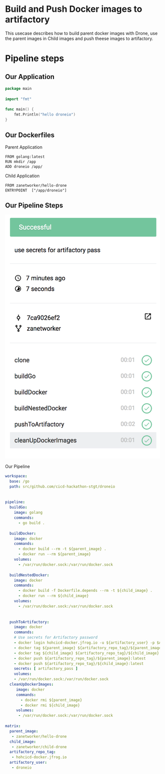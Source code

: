 # Build and Push Docker images to artifactory

This usecase describes how to build parent docker images with Drone, use the parent images in Child images and push theese images to artifactory.


# Pipeline steps 


## Our Application

```go
package main

import "fmt"

func main() {
	fmt.Println("hello droneio")
}
```

## Our Dockerfiles 

Parent Application 

```
FROM golang:latest 
RUN mkdir /app 
ADD droneio /app/ 
```

Child Application

```
FROM zanetworker/hello-drone
ENTRYPOINT  ["/app/droneio"]
```


## Our Pipeline Steps 

![Pipeline](2018-03-10-18-05-05.png)

Our Pipeline 

```yaml
workspace:
  base: /go
  path: src/github.com/cicd-hackathon-stgt/droneio


pipeline: 
  buildGo: 
    image: golang 
    commands:
      - go build . 

  buildDocker:
    image: docker
    commands: 
      - docker build --rm -t ${parent_image} .
      - docker run --rm ${parent_image}
    volumes: 
      - /var/run/docker.sock:/var/run/docker.sock

  buildNestedDocker:
    image: docker
    commands:
      - docker build -f Dockerfile.depends --rm -t ${child_image} .
      - docker run --rm ${child_image}
    volumes: 
      - /var/run/docker.sock:/var/run/docker.sock 


  pushToArtifactory: 
    image: docker 
    commands:  
	# Use secrets for Artifactory password
    - docker login hohcicd-docker.jfrog.io -u ${artifactory_user} -p $ARTIFACTORY_PASS
    - docker tag ${parent_image} ${artifactory_repo_tag}/${parent_image}:latest
    - docker tag ${child_image} ${artifactory_repo_tag}/${child_image}:latest
    - docker push ${artifactory_repo_tag}/${parent_image}:latest
    - docker push ${artifactory_repo_tag}/${child_image}:latest
    secrets: [ artifactory_pass ]
    volumes: 
    - /var/run/docker.sock:/var/run/docker.sock 
  cleanUpDockerImages: 
     image: docker 
     commands: 
       - docker rmi ${parent_image} 
       - docker rmi ${child_image}
     volumes: 
      - /var/run/docker.sock:/var/run/docker.sock 

matrix:
  parent_image:
   - zanetworker/hello-drone
  child_image: 
   - zanetworker/child-drone
  artifactory_repo_tag: 
   - hohcicd-docker.jfrog.io
  artifactory_user: 
   - droneio
``` 
